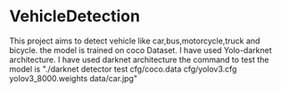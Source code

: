 # VehicleDetection
This project aims to detect vehicle like car,bus,motorcycle,truck and bicycle. 
the model is trained on coco Dataset. I have used Yolo-darknet architecture. 
I have used darknet architecture the command to test the model is
"./darknet detector test cfg/coco.data cfg/yolov3.cfg yolov3_8000.weights data/car.jpg"

